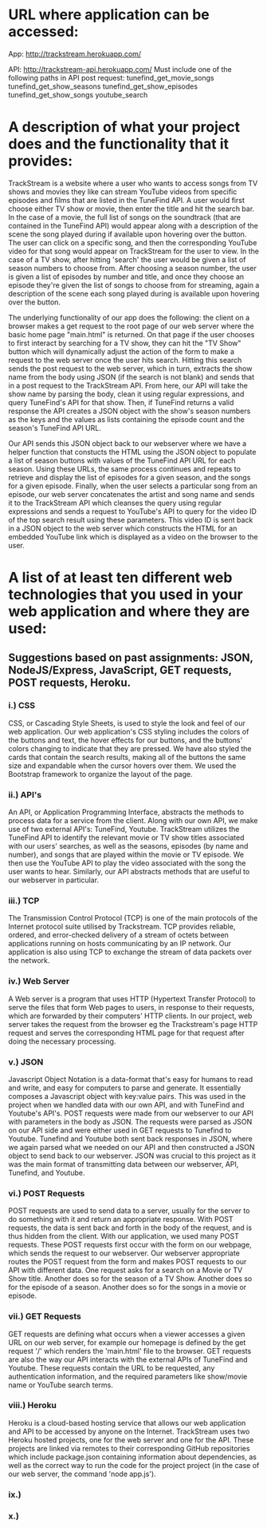 # URL where application can be accessed:

App: http://trackstream.herokuapp.com/

API: http://trackstream-api.herokuapp.com/
	Must include one of the following paths in API post request: 
		tunefind_get_movie_songs
		tunefind_get_show_seasons
		tunefind_get_show_episodes
		tunefind_get_show_songs
		youtube_search


# A description of what your project does and the functionality that it provides:

TrackStream is a website where a user who wants to access songs from TV shows and movies they like can stream YouTube videos from specific episodes and films that are listed in the TuneFind API. A user would first choose either TV show or movie, then enter the title and hit the search bar. In the case of a movie, the full list of songs on the soundtrack (that are contained in the TuneFind API) would appear along with a description of the scene the song played during if available upon hovering over the button. The user can click on a specific song, and then the corresponding YouTube video for that song would appear on TrackStream for the user to view. In the case of a TV show, after hitting 'search' the user would be given a list of season numbers to choose from. After choosing a season number, the user is given a list of episodes by number and title, and once they choose an episode they're given the list of songs to choose from for streaming, again a description of the scene each song played during is available upon hovering over the button.

The underlying functionality of our app does the following: the client on a browser makes a get request to the root page of our web server where the basic home page "main.html" is returned. On that page if the user chooses to first interact by searching for a TV show, they can hit the "TV Show" button which will dynamically adjust the action of the form to make a request to the web server once the user hits search. Hitting this search sends the post request to the web server, which in turn, extracts the show name from the body using JSON (if the search is not blank) and sends that in a post request to the TrackStream API. From here, our API will take the show name by parsing the body, clean it using regular expressions, and query TuneFind's API for that show. Then, if TuneFind returns a valid response the API creates a JSON object with the show's season numbers as the keys and the values as lists containing the episode count and the season's TuneFind API URL.

Our API sends this JSON object back to our webserver where we have a helper function that constucts the HTML using the JSON object to populate a list of season buttons with values of the TuneFind API URL for each season. Using these URLs, the same process continues and repeats to retrieve and display the list of episodes for a given season, and the songs for a given episode. Finally, when the user selects a particular song from an episode, our web server concatenates the artist and song name and sends it to the TrackStream API which cleanses the query using regular expressions and sends a request to YouTube's API to query for the video ID of the top search result using these parameters. This video ID is sent back in a JSON object to the web server which constructs the HTML for an embedded YouTube link which is displayed as a video on the browser to the user.


# A list of at least ten different web technologies that you used in your web application and where they are used:
## Suggestions based on past assignments: JSON, NodeJS/Express, JavaScript, GET requests, POST requests, Heroku.

### i.) CSS
CSS, or Cascading Style Sheets, is used to style the look and feel of our web application. Our web application's CSS styling includes the colors of the buttons and text, the hover effects for our buttons, and the buttons' colors changing to indicate that they are pressed. We have also styled the cards that contain the search results, making all of the buttons the same size and expandable when the cursor hovers over them. We used the Bootstrap framework to organize the layout of the page.

### ii.) API's
An API, or Application Programming Interface, abstracts the methods to process data for a service from the client. Along with our own API, we make use of two external API's: TuneFind, Youtube. TrackStream utilizes the TuneFind API to identify the relevant movie or TV show titles associated with our users' searches, as well as the seasons, episodes (by name and number), and songs that are played within the movie or TV episode. We then use the YouTube API to play the video associated with the song the user wants to hear. Similarly, our API abstracts methods that are useful to our webserver in particular. 

### iii.) TCP
The Transmission Control Protocol (TCP) is one of the main protocols of the Internet protocol suite utilised by Trackstream. TCP provides reliable, ordered, and error-checked delivery of a stream of octets between applications running on hosts communicating by an IP network. Our application is also using TCP to exchange the stream of data packets over the network.

### iv.) Web Server
A Web server is a program that uses HTTP (Hypertext Transfer Protocol) to serve the files that form Web pages to users, in response to their requests, which are forwarded by their computers' HTTP clients. In our project, web server takes the request from the browser eg the Trackstream's page HTTP request and serves the corresponding HTML page for that request after doing the necessary processing.

### v.) JSON
Javascript Object Notation is a data-format that's easy for humans to read and write, and easy for computers to parse and generate. It essentially composes a Javascript object with key:value pairs. This was used in the project when we handled data with our own API, and with TuneFind and Youtube's API's. POST requests were made from our webserver to our API with parameters in the body as JSON. The requests were parsed as JSON on our API side and were either used in GET requests to Tunefind to Youtube. Tunefind and Youtube both sent back responses in JSON, where we again parsed what we needed on our API and then constructed a JSON object to send back to our webserver. JSON was crucial to this project as it was the main format of transmitting data between our webserver, API, Tunefind, and Youtube.

### vi.) POST Requests
POST requests are used to send data to a server, usually for the server to do something with it and return an appropriate response. With POST requests, the data is sent back and forth in the body of the request, and is thus hidden from the client. With our application, we used many POST requests. These POST requests first occur with the form on our webpage, which sends the request to our webserver. Our webserver appropriate routes the POST request from the form and makes POST requests to our API with different data. One request asks for a search on a Movie or TV Show title. Another does so for the season of a TV Show. Another does so for the episode of a season. Another does so for the songs in a movie or episode. 

### vii.) GET Requests
GET requests are defining what occurs when a viewer accesses a given URL on our web server, for example our homepage is defined by the get request '/' which renders the 'main.html' file to the browser. GET requests are also the way our API interacts with the external APIs of TuneFind and Youtube. These requests contain the URL to be requested, any authentication information, and the required parameters like show/movie name or YouTube search terms.

### viii.) Heroku
Heroku is a cloud-based hosting service that allows our web application and API to be accessed by anyone on the Internet. TrackStream uses two Heroku hosted projects, one for the web server and one for the API. These projects are linked via remotes to their corresponding GitHub repositories which include package.json containing information about dependencies, as well as the correct way to run the code for the project project (in the case of our web server, the command 'node app.js').

### ix.) 

### x.) 

